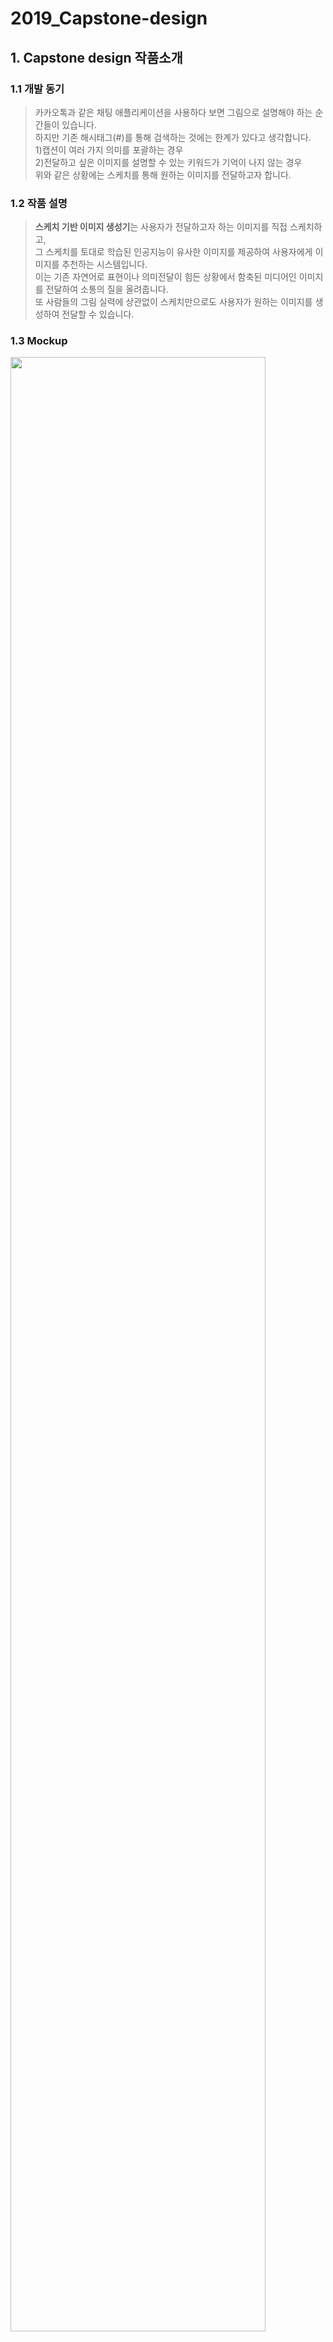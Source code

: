 # 2019_Capstone-design

## 1. Capstone design 작품소개
### 1.1 개발 동기
> 카카오톡과 같은 채팅 애플리케이션을 사용하다 보면 그림으로 설명해야 하는 순간들이 있습니다.  
 하지만 기존 해시태그(#)를 통해 검색하는 것에는 한계가 있다고 생각합니다.  
 1)캡션이 여러 가지 의미를 포괄하는 경우   
 2)전달하고 싶은 이미지를 설명할 수 있는 키워드가 기억이 나지 않는 경우  
 위와 같은 상황에는 스케치를 통해 원하는 이미지를 전달하고자 합니다.   
 
### 1.2 작품 설명
> **스케치 기반 이미지 생성기**는 사용자가 전달하고자 하는 이미지를 직접 스케치하고,   
그 스케치를 토대로 학습된 인공지능이 유사한 이미지를 제공하여 사용자에게 이미지를 추천하는 시스템입니다.  
이는 기존 자연어로 표현이나 의미전달이 힘든 상황에서 함축된 미디어인 이미지를 전달하여 소통의 질을 올려줍니다.   
또 사람들의 그림 실력에 상관없이 스케치만으로도 사용자가 원하는 이미지를 생성하여 전달할 수 있습니다.  

### 1.3 Mockup
<img width=90% src="https://user-images.githubusercontent.com/36693355/68592708-08c79a00-04d7-11ea-9d62-0c0c44e37aac.jpg"/>

### 1.4 특징
1. 구글 Quick Draw 오픈소스 데이터를 활용
2. 이미지 추천 머신러닝 모델을 채팅에 적용
3. 사용자가 많아질수록 더 정확한 검색결과 제공

* * *

## 2. 주요 기술
> ### Back-End
- Model : Python
- Server : Diango, Node.JS
> ### Front-End
- View : Java Script, Html, CSS
* * *

## 3. 기타
### 3.1 Commit 규칙
Git commit message 작성방법
[ 명령어유형 ] : [ 설명 ] [ 이슈번호 ]  
Ex. ADD : First Registration #1

명령어유형
1) ADD : 기능추가 (코드수정발생)
2) FIX : 기능수정,버그 수정 (코드수정발생)
3) REMOVE : 불필요한 코드제거(코드수정발생)
4) REFACTOR : 줄바꿈, 주석추가, 코드 전면수정 (코드수정발생)
5) OTHER : 문서작업, 이미지 추가, 파일위치변경, 병합 등 코드 수정이 발생하지 않는 경우에 사용  

설명은 명령문으로 간결하게, 이슈번호는 이슈에서 찾아서 #번호로 작성
